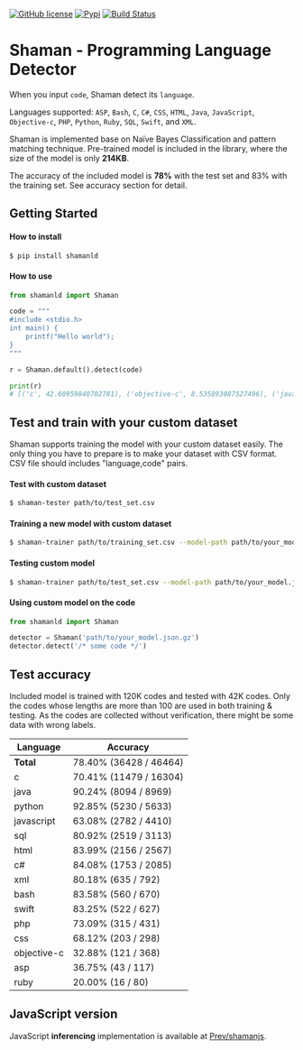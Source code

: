 [![GitHub license](https://img.shields.io/badge/license-MIT-blue.svg)](https://github.com/Prev/shaman/blob/master/LICENSE)
[![Pypi](https://img.shields.io/pypi/v/shamanld.svg)](https://pypi.python.org/pypi/shamanld)
[![Build Status](https://travis-ci.org/Prev/shaman.svg)](https://travis-ci.org/Prev/shaman) 

# Shaman - Programming Language Detector

When you input `code`, Shaman detect its `language`.

Languages supported:
`ASP`, `Bash`, `C`, `C#`, `CSS`, `HTML`, `Java`, `JavaScript`,
`Objective-c`, `PHP`, `Python`, `Ruby`, `SQL`, `Swift`, and `XML`.

Shaman is implemented base on Naïve Bayes Classification and pattern matching technique.
Pre-trained model is included in the library, where the size of the model is only **214KB**.

The accuracy of the included model is **78%** with the test set and 83% with the training set.
See accuracy section for detail.


## Getting Started

#### How to install

```bash
$ pip install shamanld
```

#### How to use

```python
from shamanld import Shaman

code = """
#include <stdio.h>
int main() {
	printf("Hello world");
}
"""

r = Shaman.default().detect(code)

print(r)
# [('c', 42.60959840702781), ('objective-c', 8.535893087527496), ('java', 7.237626324587697), ...]
```


## Test and train with your custom dataset

Shaman supports training the model with your custom dataset easily.
The only thing you have to prepare is to make your dataset with CSV format.
CSV file should includes "language,code" pairs.

#### Test with custom dataset

```bash
$ shaman-tester path/to/test_set.csv
```

#### Training a new model with custom dataset

```bash
$ shaman-trainer path/to/training_set.csv --model-path path/to/your_model.json.gz
```

#### Testing custom model

```bash
$ shaman-trainer path/to/test_set.csv --model-path path/to/your_model.json.gz
```

#### Using custom model on the code
```python
from shamanld import Shaman

detector = Shaman('path/to/your_model.json.gz')
detector.detect('/* some code */')
```

## Test accuracy

Included model is trained with 120K codes and tested with 42K codes.
Only the codes whose lengths are more than 100 are used in both training & testing. As the codes are collected without verification, there might be some data with wrong labels.

| Language     | Accuracy                  |
|--------------|---------------------------|
| **Total**    | 78.40% (36428 / 46464)    |
| c            | 70.41% (11479 / 16304)    |
| java         | 90.24% (8094 / 8969)      |
| python       | 92.85% (5230 / 5633)      |
| javascript   | 63.08% (2782 / 4410)      |
| sql          | 80.92% (2519 / 3113)      |
| html         | 83.99% (2156 / 2567)      |
| c#           | 84.08% (1753 / 2085)      |
| xml          | 80.18% (635 / 792)        |
| bash         | 83.58% (560 / 670)        |
| swift        | 83.25% (522 / 627)        |
| php          | 73.09% (315 / 431)        |
| css          | 68.12% (203 / 298)        |
| objective-c  | 32.88% (121 / 368)        |
| asp          | 36.75% (43 / 117)         |
| ruby         | 20.00% (16 / 80)          |

## JavaScript version

JavaScript **inferencing** implementation is available at [Prev/shamanjs](https://github.com/Prev/shamanjs).

